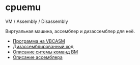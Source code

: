 # cpuemu
VM / Assembly / Disassembly

Виртуальная машина, ассемблер и дизассемблер для неё.

- [Программа на VBCASM](cpuemu/cpuemu/test_prog.vbcasm)
- [Дизассемблированный код](cpuemu/cpuemu/out_bins/test_prog_0.0.2_disassemled.vbcasm)
- [Описание ситемы команд ВМ](VM_Commands.md)
- [Описание ассемблера](VBCASM_Description.md)
